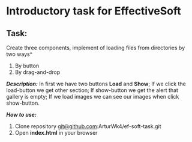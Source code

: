 Introductory task for EffectiveSoft
===================================
Task:
-----
Create three components, implement of loading files from directories by two ways^
1. By button
2. By drag-and-drop

***Description:***
In first we have two buttons **Load** and **Show**;
If we click the load-button we get other section;
If show-button we get the alert that gallery is empty;
If we load images we can see our images when click show-button.

***How to use:***
1. Clone repository git@github.com:ArturWk4/ef-soft-task.git
2. Open **index.html** in your browser